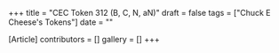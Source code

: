 +++
title = "CEC Token 312 (B, C, N, aN)"
draft = false
tags = ["Chuck E Cheese's Tokens"]
date = ""

[Article]
contributors = []
gallery = []
+++